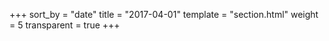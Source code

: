 +++
sort_by = "date"
title = "2017-04-01"
template = "section.html"
weight = 5
transparent = true
+++